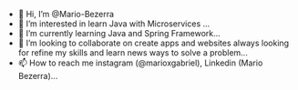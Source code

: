 - 👋 Hi, I’m @Mario-Bezerra
- 👀 I’m interested in learn Java with Microservices ...
- 🌱 I’m currently learning Java and Spring Framework...
- 💞️ I’m looking to collaborate on create apps and websites always looking for refine my skills and learn news ways to solve a problem...
- 📫 How to reach me instagram (@marioxgabriel), Linkedin (Mario Bezerra)...

